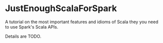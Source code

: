 # JustEnoughScalaForSpark

A tutorial on the most important features and idioms of Scala they you need to use Spark's Scala APIs.

Details are TODO.
